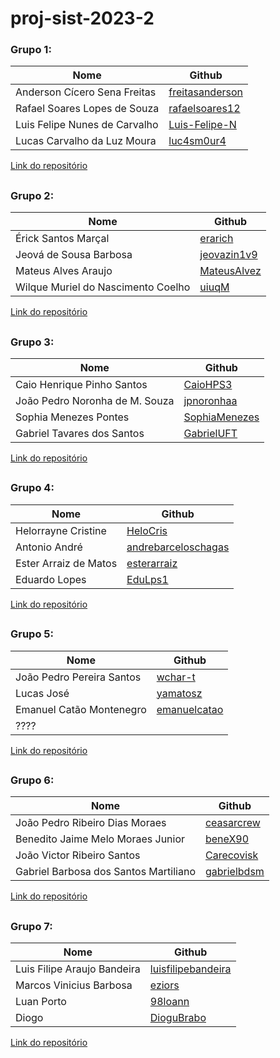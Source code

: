 # proj-sist-2023-2

### Grupo 1:

|Nome|Github|
|---|---|
|Anderson Cícero Sena Freitas|[freitasanderson](https://github.com/freitasanderson)|
|Rafael Soares Lopes de Souza|[rafaelsoares12](https://github.com/rafaelsoares12)|
|Luis Felipe Nunes de Carvalho|[Luis-Felipe-N](https://github.com/Luis-Felipe-N)|
|Lucas Carvalho da Luz Moura|[luc4sm0ur4](https://github.com/luc4sm0ur4)|

[Link do repositório](https://github.com/freitasanderson/PS-TvBox)
##
### Grupo 2:

|Nome|Github|
|---|---|
|Érick Santos Marçal|[erarich](https://github.com/erarich)|
|Jeová de Sousa Barbosa|[jeovazin1v9](https://github.com/jeovazin1v9)|
|Mateus Alves Araujo|[MateusAlvez](https://github.com/MateusAlvez)|
|Wilque Muriel do Nascimento Coelho|[uiuqM](https://github.com/uiuqM)|

[Link do repositório](https://github.com/erarich/projeto_de_sistemas)
##
### Grupo 3:

|Nome|Github|
|---|---|
|Caio Henrique Pinho Santos|[CaioHPS3](https://github.com/CaioHPS3)|
|João Pedro Noronha de M. Souza|[jpnoronhaa](https://github.com/jpnoronhaa)|
|Sophia Menezes Pontes|[SophiaMenezes](https://github.com/SophiaMenezes)|
|Gabriel Tavares dos Santos|[GabrielUFT](https://github.com/GabrielUFT)|

[Link do repositório](https://github.com/CaioHPS3/projeto_de_sistemas)

##
### Grupo 4:
|Nome|Github|
|---|---|
|Helorrayne Cristine|[HeloCris](https://github.com/HeloCris)|
|Antonio André|[andrebarceloschagas](https://github.com/andrebarceloschagas)|
|Ester Arraiz de Matos|[esterarraiz](https://github.com/esterarraiz)|
|Eduardo Lopes|[EduLps1](https://github.com/EduLps1)|

[Link do repositório](https://github.com/HeloCris/projeto-ps-2023-2.git)

##
### Grupo 5:

|Nome|Github|
|---|---|
|João Pedro Pereira Santos|[wchar-t](https://github.com/wchar-t)|
|Lucas José |[yamatosz](https://github.com/yamatosz)|
|Emanuel Catão Montenegro|[emanuelcatao](https://github.com/emanuelcatao)|
| ???? ||

[Link do repositório](https://github.com/wchar-t/projeto_de_sistemas)
##
### Grupo 6:

|Nome|Github|
|---|---|
|João Pedro Ribeiro Dias Moraes|[ceasarcrew](https://github.com/CaesarCrew)|
|Benedito Jaime Melo Moraes Junior|[beneX90](https://github.com/beneX90)|
|João Victor Ribeiro Santos|[Carecovisk](https://github.com/Carecovsik)|
|Gabriel Barbosa dos Santos Martiliano|[gabrielbdsm](https://github.com/gabrielbdsm)|

[Link do repositório](https://github.com/CaesarCrew/TVBOX-Project)

##
### Grupo 7:

|Nome|Github|
|---|---|
|Luis Filipe Araujo Bandeira|[luisfilipebandeira](https://github.com/luisfilipebandeira)|
|Marcos Vinicius Barbosa|[eziors](https://github.com/eziors)|
|Luan Porto|[98loann](https://github.com/98loann)|
|Diogo|[DioguBrabo](https://github.com/DioguBrabo)|

[Link do repositório](https://github.com/luisfilipebandeira/tv_box_app)
